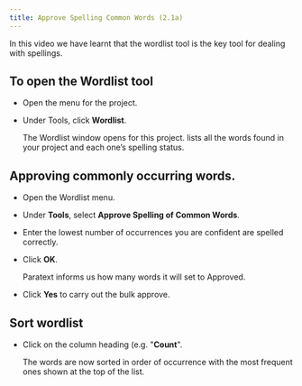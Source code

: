 ```yaml
---
title: Approve Spelling Common Words (2.1a)
---
```

In this video we have learnt that the wordlist tool is the key tool for dealing with spellings.

## To open the Wordlist tool

-   Open the menu for the project.
-   Under Tools, click **Wordlist**.

    The Wordlist window opens for this project. lists all the words found in your project and each one’s spelling status.

## Approving commonly occurring words.

-   Open the Wordlist menu.
-   Under **Tools**, select **Approve Spelling of Common Words**.
-   Enter the lowest number of occurrences you are confident are spelled correctly.
-   Click **OK**.

    Paratext informs us how many words it will set to Approved.

-   Click **Yes** to carry out the bulk approve.

## Sort wordlist

-   Click on the column heading (e.g. "**Count**".

    The words are now sorted in order of occurrence with the most frequent ones shown at the top of the list.

